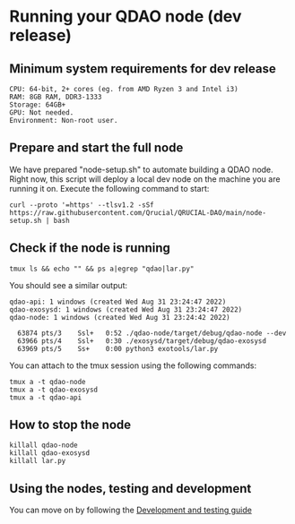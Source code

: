 # Running your QDAO node (dev release)

## Minimum system requirements for dev release

```OS: Linux
CPU: 64-bit, 2+ cores (eg. from AMD Ryzen 3 and Intel i3)
RAM: 8GB RAM, DDR3-1333
Storage: 64GB+ 
GPU: Not needed.
Environment: Non-root user.
```


## Prepare and start the full node

We have prepared "node-setup.sh" to automate building a QDAO node. Right now, this script will deploy a local dev node on the machine you are running it on. Execute the following command to start:

```
curl --proto '=https' --tlsv1.2 -sSf https://raw.githubusercontent.com/Qrucial/QRUCIAL-DAO/main/node-setup.sh | bash
```

## Check if the node is running
```
tmux ls && echo "" && ps a|egrep "qdao|lar.py"
```
You should see a similar output:
```
qdao-api: 1 windows (created Wed Aug 31 23:24:47 2022)
qdao-exosysd: 1 windows (created Wed Aug 31 23:24:47 2022)
qdao-node: 1 windows (created Wed Aug 31 23:24:42 2022)

  63874 pts/3    Ssl+   0:52 ./qdao-node/target/debug/qdao-node --dev
  63966 pts/4    Ssl+   0:30 ./exosysd/target/debug/qdao-exosysd
  63969 pts/5    Ss+    0:00 python3 exotools/lar.py

```
You can attach to the tmux session using the following commands:
```
tmux a -t qdao-node
tmux a -t qdao-exosysd
tmux a -t qdao-api
```

## How to stop the node
```
killall qdao-node
killall qdao-exosysd
killall lar.py
```

## Using the nodes, testing and development

You can move on by following the [Development and testing guide](https://github.com/Qrucial/QRUCIAL-DAO/wiki/Development-and-testing-guide)